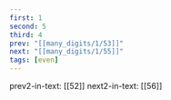 ```yaml
---
first: 1
second: 5
third: 4
prev: "[[many_digits/1/53]]"
next: "[[many_digits/1/55]]"
tags: [even]
---
```

prev2-in-text: [[52]]
next2-in-text: [[56]]
